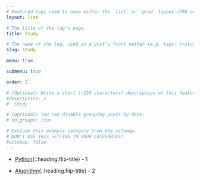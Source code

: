 ```yaml
---
# Featured tags need to have either the `list` or `grid` layout (PRO only).
layout: list

# The title of the tag's page.
title: Study

# The name of the tag, used in a post's front matter (e.g. tags: [<slug>]).
slug: study

menu: true

submenu: true

order: 2

# (Optional) Write a short (~150 characters) description of this featured tag.
#description: >
#  Study 

# (Optional) You can disable grouping posts by date.
# no_groups: true

# Exclude this example category from the sitemap.
# DON'T USE THIS SETTING IN YOUR CATEGORIES!
#sitemap: false
---
```

* [Python]{:.heading.flip-title} - 1

* [Algorithm]{:.heading.flip-title} - 2

[Python]: /python/

[Algorithm]: /algorithm/
